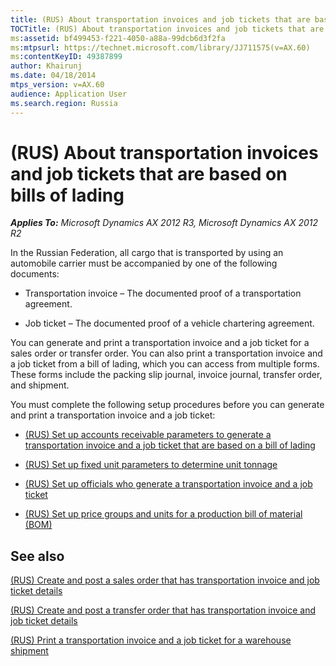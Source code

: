 ```yaml
---
title: (RUS) About transportation invoices and job tickets that are based on bills of lading
TOCTitle: (RUS) About transportation invoices and job tickets that are based on bills of lading
ms:assetid: bf499453-f221-4050-a88a-99dcb6d3f2fa
ms:mtpsurl: https://technet.microsoft.com/library/JJ711575(v=AX.60)
ms:contentKeyID: 49387899
author: Khairunj
ms.date: 04/18/2014
mtps_version: v=AX.60
audience: Application User
ms.search.region: Russia
---
```


# (RUS) About transportation invoices and job tickets that are based on bills of lading 


_**Applies To:** Microsoft Dynamics AX 2012 R3, Microsoft Dynamics AX 2012 R2_

In the Russian Federation, all cargo that is transported by using an automobile carrier must be accompanied by one of the following documents:

  - Transportation invoice – The documented proof of a transportation agreement.

  - Job ticket – The documented proof of a vehicle chartering agreement.

You can generate and print a transportation invoice and a job ticket for a sales order or transfer order. You can also print a transportation invoice and a job ticket from a bill of lading, which you can access from multiple forms. These forms include the packing slip journal, invoice journal, transfer order, and shipment.

You must complete the following setup procedures before you can generate and print a transportation invoice and a job ticket:

  - [(RUS) Set up accounts receivable parameters to generate a transportation invoice and a job ticket that are based on a bill of lading](rus-set-up-accounts-receivable-parameters-to-generate-a-transportation-invoice-and-a-job-ticket-that-are-based-on-a-bill-of-lading.md)

  - [(RUS) Set up fixed unit parameters to determine unit tonnage](rus-set-up-fixed-unit-parameters-to-determine-unit-tonnage.md)

  - [(RUS) Set up officials who generate a transportation invoice and a job ticket](rus-set-up-officials-who-generate-a-transportation-invoice-and-a-job-ticket.md)

  - [(RUS) Set up price groups and units for a production bill of material (BOM)](rus-set-up-price-groups-and-units-for-a-production-bill-of-material-bom.md)

## See also

[(RUS) Create and post a sales order that has transportation invoice and job ticket details](rus-create-and-post-a-sales-order-that-has-transportation-invoice-and-job-ticket-details.md)

[(RUS) Create and post a transfer order that has transportation invoice and job ticket details](rus-create-and-post-a-transfer-order-that-has-transportation-invoice-and-job-ticket-details.md)

[(RUS) Print a transportation invoice and a job ticket for a warehouse shipment](rus-print-a-transportation-invoice-and-a-job-ticket-for-a-warehouse-shipment.md)

  


